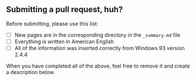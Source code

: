 ## Submitting a pull request, huh?

Before submitting, please use this list:

- [ ] New pages are in the corresponding directory in the `_summary.md` file
- [ ] Everything is written in American English
- [ ] All of the information was inserted correctly from Windows 93 version 2.4.4

When you have completed all of the above, feel free to remove it and create a description below.
